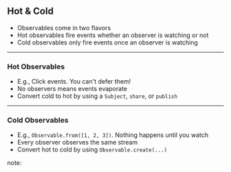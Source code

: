 ##  Hot &amp; Cold

* Observables come in two flavors <!-- .element: class="fragment" -->
* Hot observables fire events whether an observer is watching or not <!-- .element: class="fragment" -->
* Cold observables only fire events once an observer is watching <!-- .element: class="fragment" -->

---

### Hot Observables

* E.g., Click events. You can't defer them! <!-- .element: class="fragment" -->
* No observers means events evaporate <!-- .element: class="fragment" -->
* Convert cold to hot by using a <!-- .element: class="fragment" --> `Subject`, `share`, or `publish`

---

### Cold Observables

* E.g., <!-- .element: class="fragment" --> `Observable.from([1, 2, 3])`. Nothing happens until you watch
* Every observer observes the same stream <!-- .element: class="fragment" -->
* Convert hot to cold by using <!-- .element: class="fragment" --> `Observable.create(...)`

note:
